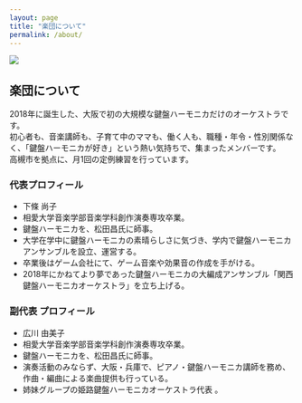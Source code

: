 ```yaml
---
layout: page
title: "楽団について"
permalink: /about/
---
```


<img src="{{ site.baseurl }}/assets/kenhamo.jpg" class="profile">


## 楽団について
2018年に誕生した、大阪で初の大規模な鍵盤ハーモニカだけのオーケストラです。  
初心者も、音楽講師も、子育て中のママも、働く人も、職種・年令・性別関係なく、「鍵盤ハーモニカが好き」という熱い気持ちで、集まったメンバーです。  
高槻市を拠点に、月1回の定例練習を行っています。  

### 代表プロフィール
- 下條  尚子
- 相愛大学音楽学部音楽学科創作演奏専攻卒業。
- 鍵盤ハーモニカを、松田昌氏に師事。
- 大学在学中に鍵盤ハーモニカの素晴らしさに気づき、学内で鍵盤ハーモニカアンサンブルを設立、運営する。
- 卒業後はゲーム会社にて、ゲーム音楽や効果音の作成を手がける。
- 2018年にかねてより夢であった鍵盤ハーモニカの大編成アンサンブル「関西鍵盤ハーモニカオーケストラ」を立ち上げる。


### 副代表 プロフィール
- 広川 由美子
- 相愛大学音楽学部音楽学科創作演奏専攻卒業。
- 鍵盤ハーモニカを、松田昌氏に師事。
- 演奏活動のみならず、大阪・兵庫で、ピアノ・鍵盤ハーモニカ講師を務め、作曲・編曲による楽曲提供も行っている。
- 姉妹グループの姫路鍵盤ハーモニカオーケストラ代表 。


